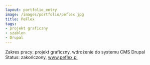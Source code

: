 ```yaml
---
layout: portfolio_entry
image: /images/portfolio/peflex.jpg
title: PeFlex
tags:
- projekt graficzny
- szablon
- Drupal
---
```

Zakres pracy: projekt graficzny, wdrożenie do systemu CMS Drupal <br />
Status: zakończony, <a href="http://www.peflex.pl">www.peflex.pl</a>
